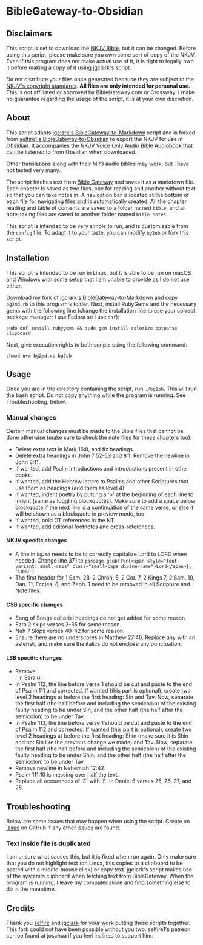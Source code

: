 # BibleGateway-to-Obsidian

## Disclaimers

This script is set to download the [NKJV Bible](https://www.biblegateway.com/versions/New-King-James-Version-NKJV-Bible/), but it can be changed. Before using this script, please make sure you own some sort of copy of the NKJV. Even if this program does not make actual use of it, it is right to legally own it before making a copy of it using jgclark's script.

Do not distribute your files once generated because they are subject to the [NKJV's copyright standards](https://www.thomasnelson.com/about-us/permissions/). **All files are only intended for personal use.** This is not affiliated or approved by BibleGateway.com or Crossway. I make no guarantee regarding the usage of the script, it is at your own discretion.

## About

This script adapts [jgclark's BibleGateway-to-Markdown](https://github.com/jgclark/BibleGateway-to-Markdown) script and is forked from [selfire1's BibleGateway-to-Obsidian](https://github.com/selfire1/BibleGateway-to-Obsidian) to export the NKJV for use in [Obsidian](https://obsidian.md/). It accompanies the [NKJV Voice Only Audio Bible Audiobook](https://www.christianbook.com/apps/product?item_no=DA25011-CP&event=ESRCG) that can be listened to from Obsidian when downloaded.

Other translations along with their MP3 audio bibles may work, but I have not tested very many.

The script fetches text from [Bible Gateway](https://www.biblegateway.com/) and saves it as a markdown file. Each chapter is saved as two files, one for reading and another without text so that you can take notes in. A navigation bar is located at the bottom of each file for navigating files and is automatically created. All the chapter reading and table of contents are saved to a folder named `bible`, and all note-taking files are saved to another folder named `bible-notes`.

This script is intended to be very simple to run, and is customizable from the `config` file. To adapt it to your taste, you can modify `bg2ob` or fork this script.

## Installation

This script is intended to be run in Linux, but it is able to be run on macOS and Windows with some setup that I am unable to provide as I do not use either.

Download my fork of [jgclark's BibleGateway-to-Markdown](https://github.com/prestonharberts/biblegateway-to-markdown) and copy `bg2md.rb` to this program's folder. Next, install RubyGems and the necessary gems with the following line (change the installation line to use your correct package manager; I use Fedora so I use `dnf`):

```
sudo dnf install rubygems && sudo gem install colorize optparse clipboard
```

Next, give execution rights to both scripts using the following command:

```
chmod u+x bg2md.rb bg2ob
```

## Usage

Once you are in the directory containing the script, run `./bg2ob`. This will run the bash script. Do not copy anything while the program is running. See Troubleshooting, below.

### Manual changes

Certain manual changes must be made to the Bible files that cannot be done otherwise (make sure to check the note files for these chapters too):

- Delete extra text in Mark 16:8, and fix headings.
- Delete extra headings in John 7:52-53 and 8:1. Remove the newline in John 8:11.
- If wanted, add Psalm introductions and introductions present in other books.
- If wanted, add the Hebrew letters to Psalms and other Scriptures that use them as headings (add them as level 4).
- If wanted, indent poetry by putting a '>' at the beginning of each line to indent (same as toggling blockquotes). Make sure to add a space below blockquote if the next line is a continuation of the same verse, or else it will be shown as a blockquote in preview mode, too.
- If wanted, bold OT references in the NT.
- If wanted, add editorial footnotes and cross-references.

#### NKJV specific changes

- A line in `bg2md` needs to be to correctly capitalize Lord to LORD when needed. Change line 371 to `passage.gsub!(%r{<span style="font-variant: small-caps" class="small-caps divine-name">Lord</span>}, 'LORD')`
- The first header for 1 Sam. 28, 2 Chron. 5, 2 Cor. 7, 2 Kings 7, 2 Sam. 19, Dan. 11, Eccles. 8, and Zeph. 1 need to be removed in all Scripture and Note files.

#### CSB specific changes

- Song of Songs editorial headings do not get added for some reason
- Ezra 2 skips verses 3-35 for some reason.
- Neh 7 Skips verses 40-42 for some reason.
- Ensure there are no underscores in Matthew 27:46. Replace any with an asterisk, and make sure the italics do not enclose any punctuation.

#### LSB specific changes

- Remove '<div class ="left-1">' in Ezra 6.
- In Psalm 112, the line before verse 1 should be cut and paste to the end of Psalm 111 and corrected. If wanted (this part is optional), create two level 2 headings at before the first heading: Sin and Tav. Now, separate the first half (the half before and including the semicolon) of the existing faulty heading to be under Sin, and the other half (the half after the semicolon) to be under Tav.
- In Psalm 113, the line before verse 1 should be cut and paste to the end of Psalm 112 and corrected. If wanted (this part is optional), create two level 2 headings at before the first heading: Shin (make sure it is Shin and not Sin like the previous change we made) and Tav. Now, separate the first half (the half before and including the semicolon) of the existing faulty heading to be under Shin, and the other half (the half after the semicolon) to be under Tav.
- Remove newline in Nehemiah 12:42.
- Psalm 111:10 is messing over half the text.
- Replace all occurences of 'E' with 'Ē' in Daniel 5 verses 25, 26, 27, and 28.

## Troubleshooting

Below are some issues that may happen when using the script. Create an [issue](https://github.com/prestonharberts/biblegateway-to-obsidian/issues) on GitHub if any other issues are found.

### Text inside file is duplicated

I am unsure what causes this, but it is fixed when run again. Only make sure that you do not highlight text (on Linux, this copies to a clipboard to be pasted with a middle-mouse click) or copy text. jgclark's script makes use of the system's clipboard when fetching text from BibleGateway. When the program is running, I leave my computer alone and find something else to do in the meantime.

## Credits

Thank you [selfire](https://github.com/selfire1) and [jgclark](https://github.com/jgclark) for your work putting these scripts together. This fork could not have been possible without you two. selfire1's patreon can be found at joschua if you feel inclined to support him.
